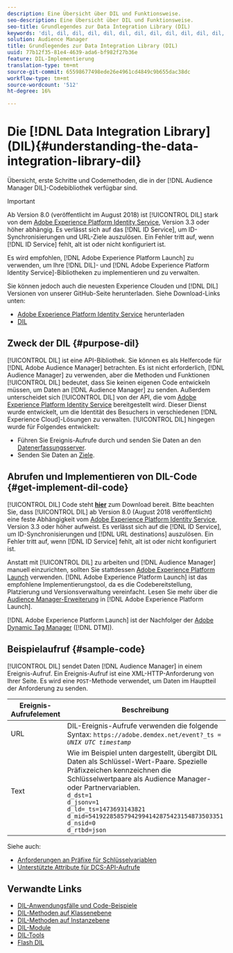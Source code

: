 ```yaml
---
description: Eine Übersicht über DIL und Funktionsweise.
seo-description: Eine Übersicht über DIL und Funktionsweise.
seo-title: Grundlegendes zur Data Integration Library (DIL)
keywords: 'dil, dil, dil, dil, dil, dil, dil, dil, dil, dil, dil, dil, dil, dil, dil, dil, dil, dil, dil, dil, dil, dil, dil, dil, dil, dil, dil, dil, dil, dil, dil, dil, dil, dil, dil l, '
solution: Audience Manager
title: Grundlegendes zur Data Integration Library (DIL)
uuid: 77b12f35-81e4-4639-ada6-bf982f27b36e
feature: DIL-Implementierung
translation-type: tm+mt
source-git-commit: 65598677498ede26e4961cd4849c9b655dac38dc
workflow-type: tm+mt
source-wordcount: '512'
ht-degree: 16%

---
```



# Die [!DNL Data Integration Library] (DIL){#understanding-the-data-integration-library-dil}

Übersicht, erste Schritte und Codemethoden, die in der [!DNL Audience Manager DIL]-Codebibliothek verfügbar sind.

>[!IMPORTANT]
>
>Ab Version 8.0 (veröffentlicht im August 2018) ist [!UICONTROL DIL] stark von dem [Adobe Experience Platform Identity Service](https://docs.adobe.com/content/help/de-DE/id-service/using/home.html), Version 3.3 oder höher abhängig. Es verlässt sich auf das [!DNL ID Service], um ID-Synchronisierungen und URL-Ziele auszulösen. Ein Fehler tritt auf, wenn [!DNL ID Service] fehlt, alt ist oder nicht konfiguriert ist.
>
>Es wird empfohlen, [!DNL Adobe Experience Platform Launch] zu verwenden, um Ihre [!DNL DIL]- und [!DNL Adobe Experience Platform Identity Service]-Bibliotheken zu implementieren und zu verwalten.

Sie können jedoch auch die neuesten Experience Clouden und [!DNL DIL] Versionen von unserer GitHub-Seite herunterladen. Siehe Download-Links unten:

* [Adobe Experience Platform Identity Service](https://github.com/Adobe-Marketing-Cloud/id-service/releases) herunterladen
* [DIL](https://github.com/Adobe-Marketing-Cloud/dil/releases)

## Zweck der DIL {#purpose-dil}

[!UICONTROL DIL] ist eine API-Bibliothek. Sie können es als Helfercode für [!DNL Adobe Audience Manager] betrachten. Es ist nicht erforderlich, [!DNL Audience Manager] zu verwenden, aber die Methoden und Funktionen [!UICONTROL DIL] bedeutet, dass Sie keinen eigenen Code entwickeln müssen, um Daten an [!DNL Audience Manager] zu senden. Außerdem unterscheidet sich [!UICONTROL DIL] von der API, die vom [Adobe Experience Platform Identity Service](https://docs.adobe.com/content/help/en/id-service/using/home.html) bereitgestellt wird. Dieser Dienst wurde entwickelt, um die Identität des Besuchers in verschiedenen [!DNL Experience Cloud]-Lösungen zu verwalten. [!UICONTROL DIL] hingegen wurde für Folgendes entwickelt:

* Führen Sie Ereignis-Aufrufe durch und senden Sie Daten an den [Datenerfassungsserver](../reference/system-components/components-data-collection.md).
* Senden Sie Daten an [Ziele](../features/destinations/destinations.md).

## Abrufen und Implementieren von DIL-Code {#get-implement-dil-code}

[!UICONTROL DIL] Code steht  **[hier](https://github.com/Adobe-Marketing-Cloud/dil/releases)** zum Download bereit. Bitte beachten Sie, dass [!UICONTROL DIL] ab Version 8.0 (August 2018 veröffentlicht) eine feste Abhängigkeit vom [Adobe Experience Platform Identity Service](https://docs.adobe.com/content/help/en/id-service/using/home.html), Version 3.3 oder höher aufweist. Es verlässt sich auf die [!DNL ID Service], um ID-Synchronisierungen und [!DNL URL destinations] auszulösen. Ein Fehler tritt auf, wenn [!DNL ID Service] fehlt, alt ist oder nicht konfiguriert ist.

Anstatt mit [!UICONTROL DIL] zu arbeiten und [!DNL Audience Manager] manuell einzurichten, sollten Sie stattdessen [Adobe Experience Platform Launch](https://experienceleague.adobe.com/docs/launch/using/home.html) verwenden. [!DNL Adobe Experience Platform Launch] ist das empfohlene Implementierungstool, da es die Codebereitstellung, Platzierung und Versionsverwaltung vereinfacht. Lesen Sie mehr über die [Audience Manager-Erweiterung](https://experienceleague.adobe.com/docs/launch/using/extensions-ref/adobe-extension/audience-manager/overview.html) in [!DNL Adobe Experience Platform Launch].

[!DNL Adobe Experience Platform Launch] ist der Nachfolger der  [Adobe Dynamic Tag Manager](https://docs.adobe.com/content/help/en/dtm/using/c-overview.html) ([!DNL DTM]).

## Beispielaufruf {#sample-code}

[!UICONTROL DIL] sendet Daten  [!DNL Audience Manager] in einem Ereignis-Aufruf. Ein Ereignis-Aufruf ist eine XML-HTTP-Anforderung von Ihrer Seite. Es wird eine `POST`-Methode verwendet, um Daten im Hauptteil der Anforderung zu senden.

| Ereignis-Aufrufelement | Beschreibung |
|--- |--- |
| URL | DIL-Ereignis-Aufrufe verwenden die folgende Syntax: `https://adobe.demdex.net/event?_ts =` *`UNIX UTC timestamp`* |
| Text | Wie im Beispiel unten dargestellt, übergibt DIL Daten als Schlüssel-Wert-Paare. Spezielle Präfixzeichen kennzeichnen die Schlüsselwertpaare als Audience Manager- oder Partnervariablen.<br>`d_dst=1`<br>`d_jsonv=1`<br>`d_ld=_ts=1473693143821`<br>`d_mid=54192285857942994142875423154873503351`<br>`d_nsid=0`<br>`d_rtbd=json`<br> |

Siehe auch:
* [Anforderungen an Präfixe für Schlüsselvariablen](../features/traits/trait-variable-prefixes.md)
* [Unterstützte Attribute für DCS-API-Aufrufe](../api/dcs-intro/dcs-api-reference/dcs-keys.md)

## Verwandte Links

* [DIL-Anwendungsfälle und Code-Beispiele](/help/using/dil/dil-use-cases.md)
* [DIL-Methoden auf Klassenebene ](/help/using/dil/dil-class-overview/dil-start.md)
* [DIL-Methoden auf Instanzebene](/help/using/dil/dil-instance-methods.md)
* [DIL-Module](/help/using/dil/dil-modules.md)
* [DIL-Tools](/help/using/dil/dil-tools.md)
* [Flash DIL](/help/using/dil/dil-flash.md)